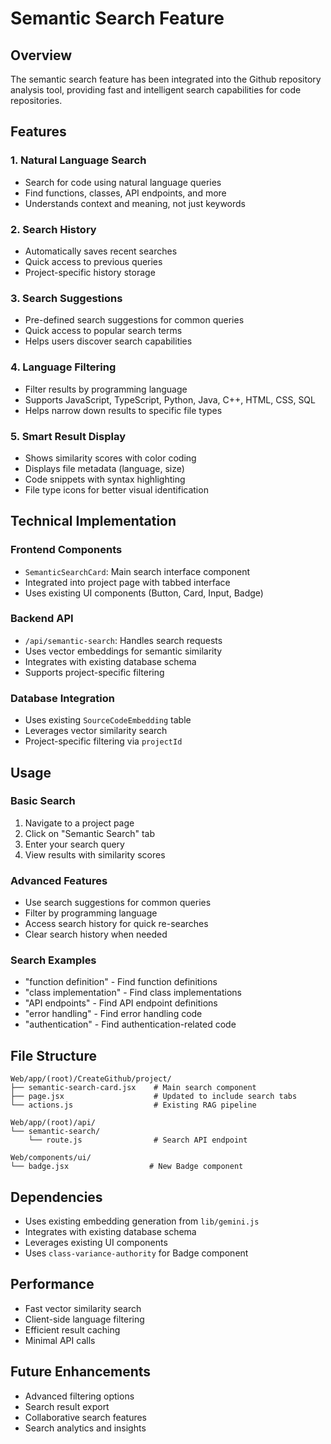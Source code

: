 # Semantic Search Feature

## Overview
The semantic search feature has been integrated into the Github repository analysis tool, providing fast and intelligent search capabilities for code repositories.

## Features

### 1. Natural Language Search
- Search for code using natural language queries
- Find functions, classes, API endpoints, and more
- Understands context and meaning, not just keywords

### 2. Search History
- Automatically saves recent searches
- Quick access to previous queries
- Project-specific history storage

### 3. Search Suggestions
- Pre-defined search suggestions for common queries
- Quick access to popular search terms
- Helps users discover search capabilities

### 4. Language Filtering
- Filter results by programming language
- Supports JavaScript, TypeScript, Python, Java, C++, HTML, CSS, SQL
- Helps narrow down results to specific file types

### 5. Smart Result Display
- Shows similarity scores with color coding
- Displays file metadata (language, size)
- Code snippets with syntax highlighting
- File type icons for better visual identification

## Technical Implementation

### Frontend Components
- `SemanticSearchCard`: Main search interface component
- Integrated into project page with tabbed interface
- Uses existing UI components (Button, Card, Input, Badge)

### Backend API
- `/api/semantic-search`: Handles search requests
- Uses vector embeddings for semantic similarity
- Integrates with existing database schema
- Supports project-specific filtering

### Database Integration
- Uses existing `SourceCodeEmbedding` table
- Leverages vector similarity search
- Project-specific filtering via `projectId`

## Usage

### Basic Search
1. Navigate to a project page
2. Click on "Semantic Search" tab
3. Enter your search query
4. View results with similarity scores

### Advanced Features
- Use search suggestions for common queries
- Filter by programming language
- Access search history for quick re-searches
- Clear search history when needed

### Search Examples
- "function definition" - Find function definitions
- "class implementation" - Find class implementations
- "API endpoints" - Find API endpoint definitions
- "error handling" - Find error handling code
- "authentication" - Find authentication-related code

## File Structure

```
Web/app/(root)/CreateGithub/project/
├── semantic-search-card.jsx    # Main search component
├── page.jsx                    # Updated to include search tabs
└── actions.js                  # Existing RAG pipeline

Web/app/(root)/api/
└── semantic-search/
    └── route.js                # Search API endpoint

Web/components/ui/
└── badge.jsx                  # New Badge component
```

## Dependencies
- Uses existing embedding generation from `lib/gemini.js`
- Integrates with existing database schema
- Leverages existing UI components
- Uses `class-variance-authority` for Badge component

## Performance
- Fast vector similarity search
- Client-side language filtering
- Efficient result caching
- Minimal API calls

## Future Enhancements
- Advanced filtering options
- Search result export
- Collaborative search features
- Search analytics and insights 